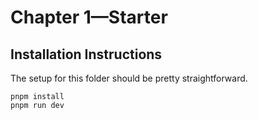 # Chapter 1—Starter

## Installation Instructions

The setup for this folder should be pretty straightforward.

[//]: # (Make sure to test this process end to end so that we can add the hiccups and how to resolve them)

```shell
pnpm install
pnpm run dev
```